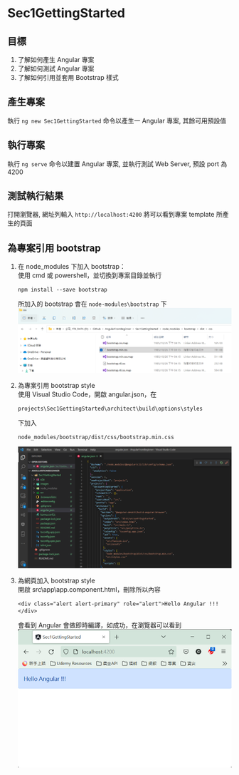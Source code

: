 # Sec1GettingStarted

## 目標
1. 了解如何產生 Angular 專案
2. 了解如何測試 Angular 專案
3. 了解如何引用並套用 Bootstrap 樣式

## 產生專案

執行 ```ng new Sec1GettingStarted``` 命令以產生一 Angular 專案, 其餘可用預設值

## 執行專案

執行 ```ng serve``` 命令以建置 Angular 專案, 並執行測試 Web Server, 預設 port 為 4200

## 測試執行結果

打開瀏覽器, 網址列輸入 ```http://localhost:4200``` 將可以看到專案 template 所產生的頁面

## 為專案引用 bootstrap

1. 在 node_modules 下加入 bootstrap：<br/>
   使用 cmd 或 powershell，並切換到專案目錄並執行 <br/>
   ```
   npm install --save bootstrap
   ```
   所加入的 bootstrap 會在 `node-modules\bootstrap` 下
   ![加入Bootstrap會在node_modules下](images/BootstrapNodeModule.png)
2. 為專案引用 bootstrap style<br/>
   使用 Visual Studio Code，開啟 angular.json，在<br/>
   ```
   projects\Sec1GettingStarted\architect\build\options\styles
   ```
   下加入
   ```
   node_modules/bootstrap/dist/css/bootstrap.min.css
   ```
   ![在 Angular.json 引用 Bootstrap](images/AddBsToAngularJson.png)
3. 為網頁加入 bootstrap style<br/>
   開啟 src\app\app.component.html，刪除所以內容<br/>
   ```
   <div class="alert alert-primary" role="alert">Hello Angular !!!</div>
   ```
   
   會看到 Angular 會做即時編譯，如成功，在瀏覽器可以看到<br/>
   ![成功套用樣式的 Hello Angular](images/AppBootstrap.png)

